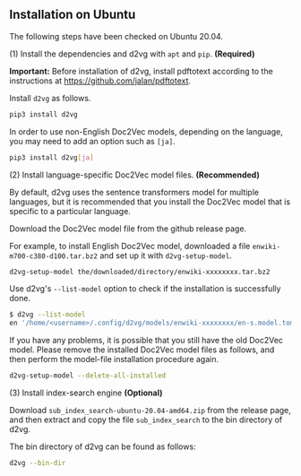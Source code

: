 ## Installation on Ubuntu

The following steps have been checked on Ubuntu 20.04.

(1) Install the dependencies and d2vg with `apt` and `pip`. **(Required)**

**Important:** Before installation of d2vg, install pdftotext according to the instructions at https://github.com/jalan/pdftotext.

Install `d2vg` as follows.

```sh
pip3 install d2vg
```

In order to use non-English Doc2Vec models, depending on the language, you may need to add an option such as `[ja]`.

```sh
pip3 install d2vg[ja]
```

(2) Install language-specific Doc2Vec model files. **(Recommended)**

By default, d2vg uses the sentence transformers model for multiple languages, but it is recommended that you install the Doc2Vec model that is specific to a particular language.

Download the Doc2Vec model file from the github release page.

For example, to install English Doc2Vec model, downloaded a file `enwiki-m700-c380-d100.tar.bz2` and set up it with `d2vg-setup-model`.

```sh
d2vg-setup-model the/downloaded/directory/enwiki-xxxxxxxx.tar.bz2
```

Use d2vg's `--list-model` option to check if the installation is successfully done.

```sh
$ d2vg --list-model
en '/home/<username>/.config/d2vg/models/enwiki-xxxxxxxx/en-s.model.toml'
```

If you have any problems, it is possible that you still have the old Doc2Vec model.
Please remove the installed Doc2Vec model files as follows, and then perform the model-file installation procedure again.

```sh
d2vg-setup-model --delete-all-installed
```

(3) Install index-search engine **(Optional)**

Download `sub_index_search-ubuntu-20.04-amd64.zip` from the release page, and then extract and copy the file `sub_index_search` to the bin directory of d2vg.

The bin directory of d2vg can be found as follows:

```sh
d2vg --bin-dir
```
